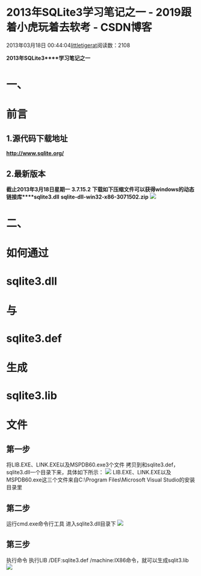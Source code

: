 
# 2013年SQLite3学习笔记之一 - 2019跟着小虎玩着去软考 - CSDN博客

2013年03月18日 00:44:04[littletigerat](https://me.csdn.net/littletigerat)阅读数：2108


**2013****年****SQLite3****学习笔记之一**
# 一、
# 前言
## 1.源代码下载地址
**http://www.sqlite.org/**

## 2.最新版本
**截止****2013****年****3****月****18****日星期一**
**3.7.15.2**
**下载如下压缩文件可以获得****windows****的动态链接库****sqlite3.dll**
**sqlite-dll-win32-x86-3071502.zip**
![](https://img-my.csdn.net/uploads/201303/18/1363538898_4750.JPG)

# 二、
# 如何通过
# sqlite3.dll
# 与
# sqlite3.def
# 生成
# sqlite3.lib
# 文件
## 第一步
将LIB.EXE、LINK.EXE以及MSPDB60.exe3个文件
拷贝到和sqlite3.def，sqlite3.dll一个目录下来，具体如下所示：
![](https://img-my.csdn.net/uploads/201303/18/1363538833_1520.JPG)
LIB.EXE、LINK.EXE以及MSPDB60.exe这三个文件来自C:\Program Files\Microsoft Visual Studio的安装目录里
## 第二步
运行cmd.exe命令行工具
进入sqlite3.dll目录下
![](https://img-my.csdn.net/uploads/201303/18/1363538815_6885.JPG)
## 第三步
执行命令
执行LIB /DEF:sqlite3.def /machine:IX86命令，就可以生成sqlit3.lib
![](https://img-my.csdn.net/uploads/201303/18/1363538751_6145.JPG)

